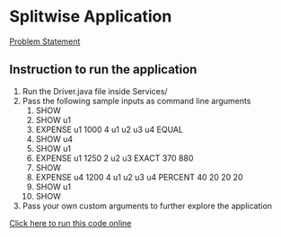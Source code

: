 # Splitwise Application

[Problem Statement](https://www.notion.so/mdanas/Design-SplitWise-28ff608ea5244fd883b430619a5ef0b6)

## Instruction to run the application
1. Run the Driver.java file inside Services/
2. Pass the following sample inputs as command line arguments
    1. SHOW
    2. SHOW u1
    3. EXPENSE u1 1000 4 u1 u2 u3 u4 EQUAL
    4. SHOW u4
    5. SHOW u1
    6. EXPENSE u1 1250 2 u2 u3 EXACT 370 880
    7. SHOW
    8. EXPENSE u4 1200 4 u1 u2 u3 u4 PERCENT 40 20 20 20
    9. SHOW u1
    10. SHOW
3. Pass your own custom arguments to further explore the application

[Click here to run this code online](https://www.codiva.io/p/207efd90-ee90-43a1-bc9f-4a72b89fc125)